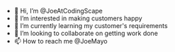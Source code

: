 - 👋 Hi, I’m @JoeAtCodingScape
- 👀 I’m interested in making customers happy
- 🌱 I’m currently learning my customer's requirements
- 💞️ I’m looking to collaborate on getting work done
- 📫 How to reach me @JoeMayo

<!---
JoeAtCodingScape/JoeAtCodingScape is a ✨ special ✨ repository because its `README.md` (this file) appears on your GitHub profile.
You can click the Preview link to take a look at your changes.
--->
